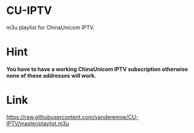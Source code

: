 # CU-IPTV
m3u playlist for ChinaUnicom IPTV.

# Hint
#### You have to have a working ChinaUnicom IPTV subscription otherwise none of these addresses will work.

# Link
https://raw.githubusercontent.com/yanderemoe/CU-IPTV/master/playlist.m3u
